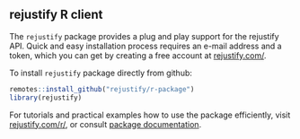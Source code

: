 ## rejustify R client

The  `rejustify` package provides a plug and play support for the rejustify API. Quick and easy installation process requires an e-mail address and a token, which you can get by creating a free account at <a href="https://rejustify.com/" target="_blank">rejustify.com/</a>.  

To install `rejustify` package directly from github:

```r
remotes::install_github("rejustify/r-package")
library(rejustify)
```
For tutorials and practical examples how to use the package efficiently, visit <a href="https://rejustify.com/r" target="_blank">rejustify.com/r/</a>, or consult <a href="https://rejustify.com/download/rejustify_1.0.2.pdf" target="_blank">package documentation</a>.
